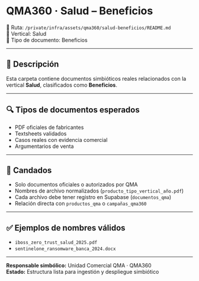 # QMA360 · Salud – Beneficios

📂 Ruta: `/private/infra/assets/qma360/salud-beneficios/README.md`  
🧠 Vertical: Salud  
📄 Tipo de documento: Beneficios

---

## 🧠 Descripción

Esta carpeta contiene documentos simbióticos reales relacionados con la vertical **Salud**, clasificados como **Beneficios**.

---

## 🔍 Tipos de documentos esperados

- PDF oficiales de fabricantes
- Textsheets validados
- Casos reales con evidencia comercial
- Argumentarios de venta

---

## 🔐 Candados

- Solo documentos oficiales o autorizados por QMA
- Nombres de archivo normalizados (`producto_tipo_vertical_año.pdf`)
- Cada archivo debe tener registro en Supabase (`documentos_qma`)
- Relación directa con `productos_qma` o `campañas_qma360`

---

## ✅ Ejemplos de nombres válidos

- `iboss_zero_trust_salud_2025.pdf`
- `sentinelone_ransomware_banca_2024.docx`

---

**Responsable simbólico:** Unidad Comercial QMA · QMA360  
**Estado:** Estructura lista para ingestión y despliegue simbiótico
